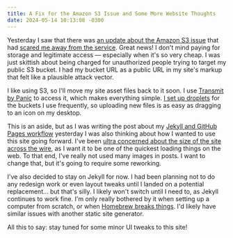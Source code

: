 ```yaml
---
title: A Fix for the Amazon S3 Issue and Some More Website Thoughts
date: 2024-05-14 10:13:08 -0300
---
```


Yesterday I saw that there was [an update about the Amazon S3 issue](https://aws.amazon.com/about-aws/whats-new/2024/05/amazon-s3-no-charge-http-error-codes/) that had [scared me away from the service](https://anderegg.ca/2024/05/01/moving-away-from-s3). Great news! I don't mind paying for storage and legitimate access — especially when it's so very cheap. I was just skittish about being charged for unauthorized people trying to target my public S3 bucket. I had my bucket URL as a public URL in my site's markup that felt like a plausible attack vector.

I like using S3, so I'll move my site asset files back to it soon. I use [Transmit by Panic](https://panic.com/transmit/) to access it, which makes everything simple. [I set up droplets](https://help.panic.com/transmit/transmit5/servers/#creating-droplets) for the buckets I use frequently, so uploading new files is as easy as dragging to an icon on my desktop.

This is an aside, but as I was writing the post about my [Jekyll and  GitHub Pages workflow](https://anderegg.ca/2024/05/13/how-i-write-for-the-web-jekyll-and-github-pages) yesterday I was also thinking about how I wanted to use this site going forward. I've been [ultra concerned about the size of the site across the wire](https://512kb.club/#:~:text=anderegg.ca), as I want it to be one of the quickest loading things on the web. To that end, I've really not used many images in posts. I want to change that, but it's going to require some reworking.

I've also decided to stay on Jekyll for now. I had been planning not to do any redesign work or even layout tweaks until I landed on a potential replacement… but that's silly. I likely won't switch until I need to, as Jekyll continues to work fine. I'm only really bothered by it when setting up a computer from scratch, or when [Homebrew breaks things](https://docs.brew.sh/FAQ#why-does-brew-upgrade-formula-or-brew-install-formula-also-upgrade-a-bunch-of-other-stuff). I'd likely have similar issues with another static site generator.

All this to say: stay tuned for some minor UI tweaks to this site!
